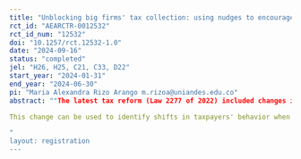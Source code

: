```yaml
---
title: "Unblocking big firms' tax collection: using nudges to encourage good behaviours in big firms"
rct_id: "AEARCTR-0012532"
rct_id_num: "12532"
doi: "10.1257/rct.12532-1.0"
date: "2024-09-16"
status: "completed"
jel: "H26, H25, C21, C33, D22"
start_year: "2024-01-31"
end_year: "2024-06-30"
pi: "Maria Alexandra Rizo Arango m.rizoa@uniandes.edu.co"
abstract: ""The latest tax reform (Law 2277 of 2022) included changes in criminal offenses (sanctions) against tax evasion in the country. These modifications are outlined in Article 60 of the aforementioned law. It is the first time in Colombia that penalties for income and wealth tax evasion may lead to imprisonment.
This change can be used to identify shifts in taxpayers' behavior when filing their tax returns."
"
layout: registration
---
```


